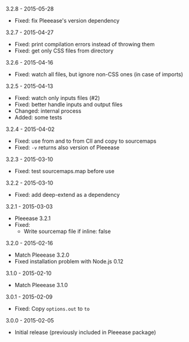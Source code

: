 3.2.8 - 2015-05-28

* Fixed: fix Pleeease's version dependency

3.2.7 - 2015-04-27

* Fixed: print compilation errors instead of throwing them
* Fixed: get only CSS files from directory

3.2.6 - 2015-04-16

* Fixed: watch all files, but ignore non-CSS ones (in case of imports)

3.2.5 - 2015-04-13

* Fixed: watch only inputs files (#2)
* Fixed: better handle inputs and output files
* Changed: internal process
* Added: some tests

3.2.4 - 2015-04-02

* Fixed: use from and to from ClI and copy to sourcemaps
* Fixed: `-v` returns also version of Pleeease

3.2.3 - 2015-03-10

* Fixed: test sourcemaps.map before use

3.2.2 - 2015-03-10

* Fixed: add deep-extend as a dependency

3.2.1 - 2015-03-03

* Pleeease 3.2.1
* Fixed:
  * Write sourcemap file if inline: false

3.2.0 - 2015-02-16

* Match Pleeease 3.2.0
* Fixed installation problem with Node.js 0.12

3.1.0 - 2015-02-10

* Match Pleeease 3.1.0

3.0.1 - 2015-02-09

* Fixed: Copy `options.out` to `to`

3.0.0 - 2015-02-05

* Initial release (previously included in Pleeease package)